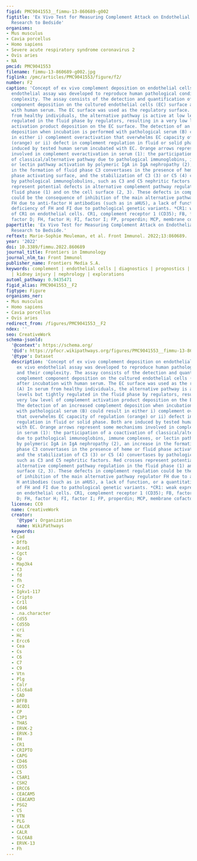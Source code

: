 ```yaml
---
figid: PMC9041553__fimmu-13-860689-g002
figtitle: 'Ex Vivo Test for Measuring Complement Attack on Endothelial Cells: From
  Research to Bedside'
organisms:
- Mus musculus
- Cavia porcellus
- Homo sapiens
- Severe acute respiratory syndrome coronavirus 2
- Ovis aries
- NA
pmcid: PMC9041553
filename: fimmu-13-860689-g002.jpg
figlink: /pmc/articles/PMC9041553/figure/f2/
number: F2
caption: 'Concept of ex vivo complement deposition on endothelial cells. An ex vivo
  endothelial assay was developed to reproduce human pathological conditions and their
  complexity. The assay consists of the detection and quantification of complement
  component deposition on the cultured endothelial cells (EC) surface after incubation
  with human serum. The EC surface was used as the regulatory surface. (A) In serum
  from healthy individuals, the alternative pathway is active at low levels but tightly
  regulated in the fluid phase by regulators, resulting in a very low level of complement
  activation product deposition on the EC surface. The detection of an increased complement
  deposition when incubation is performed with pathological serum (B) could result
  in either i) complement overactivation that overwhelms EC capacity of regulation
  (orange) or ii) defect in complement regulation in fluid or solid phase. Both are
  induced by tested human serum incubated with EC. Orange arrows represent some mechanisms
  involved in complement overactivation in serum (1): the participation of a coactivation
  of classical/alternative pathway due to pathological immunoglobins, immune complexes,
  or lectin pathway activation by polymeric IgA in IgA nephropathy (2), an increase
  in the formation of fluid phase C3 convertases in the presence of heme or fluid
  phase activating surface, and the stabilization of C3 (3) or C5 (4) convertases
  by pathological immunoglobulins, such as C3 and C5 nephritic factors. Red crosses
  represent potential defects in alternative complement pathway regulation in the
  fluid phase (1) and on the cell surface (2, 3). These defects in complement regulation
  could be the consequence of inhibition of the main alternative pathway regulator
  FH due to anti-factor H antibodies (such as in aHUS), a lack of function, or a quantitative
  deficiency of FH and FI due to pathological genetic variants. *CR1: weak expression
  of CR1 on endothelial cells. CR1, complement receptor 1 (CD35); FB, factor B; FD,
  factor D; FH, factor H; FI, factor I; FP, properdin; MCP, membrane cofactor protein.'
papertitle: 'Ex Vivo Test for Measuring Complement Attack on Endothelial Cells: From
  Research to Bedside.'
reftext: Marie-Sophie Meuleman, et al. Front Immunol. 2022;13:860689.
year: '2022'
doi: 10.3389/fimmu.2022.860689
journal_title: Frontiers in Immunology
journal_nlm_ta: Front Immunol
publisher_name: Frontiers Media S.A.
keywords: complement | endothelial cells | diagnostics | prognostics | therapeutics
  | kidney injury | nephrology | explorations
automl_pathway: 0.9435471
figid_alias: PMC9041553__F2
figtype: Figure
organisms_ner:
- Mus musculus
- Homo sapiens
- Cavia porcellus
- Ovis aries
redirect_from: /figures/PMC9041553__F2
ndex: ''
seo: CreativeWork
schema-jsonld:
  '@context': https://schema.org/
  '@id': https://pfocr.wikipathways.org/figures/PMC9041553__fimmu-13-860689-g002.html
  '@type': Dataset
  description: 'Concept of ex vivo complement deposition on endothelial cells. An
    ex vivo endothelial assay was developed to reproduce human pathological conditions
    and their complexity. The assay consists of the detection and quantification of
    complement component deposition on the cultured endothelial cells (EC) surface
    after incubation with human serum. The EC surface was used as the regulatory surface.
    (A) In serum from healthy individuals, the alternative pathway is active at low
    levels but tightly regulated in the fluid phase by regulators, resulting in a
    very low level of complement activation product deposition on the EC surface.
    The detection of an increased complement deposition when incubation is performed
    with pathological serum (B) could result in either i) complement overactivation
    that overwhelms EC capacity of regulation (orange) or ii) defect in complement
    regulation in fluid or solid phase. Both are induced by tested human serum incubated
    with EC. Orange arrows represent some mechanisms involved in complement overactivation
    in serum (1): the participation of a coactivation of classical/alternative pathway
    due to pathological immunoglobins, immune complexes, or lectin pathway activation
    by polymeric IgA in IgA nephropathy (2), an increase in the formation of fluid
    phase C3 convertases in the presence of heme or fluid phase activating surface,
    and the stabilization of C3 (3) or C5 (4) convertases by pathological immunoglobulins,
    such as C3 and C5 nephritic factors. Red crosses represent potential defects in
    alternative complement pathway regulation in the fluid phase (1) and on the cell
    surface (2, 3). These defects in complement regulation could be the consequence
    of inhibition of the main alternative pathway regulator FH due to anti-factor
    H antibodies (such as in aHUS), a lack of function, or a quantitative deficiency
    of FH and FI due to pathological genetic variants. *CR1: weak expression of CR1
    on endothelial cells. CR1, complement receptor 1 (CD35); FB, factor B; FD, factor
    D; FH, factor H; FI, factor I; FP, properdin; MCP, membrane cofactor protein.'
  license: CC0
  name: CreativeWork
  creator:
    '@type': Organization
    name: WikiPathways
  keywords:
  - Cad
  - Dffb
  - Acod1
  - Cgct
  - Cp
  - Map3k4
  - C3
  - fd
  - fh
  - Cr2
  - Igkv1-117
  - Cripto
  - Cr1l
  - Cd46
  - .na.character
  - Cd55
  - Cd55b
  - cri
  - Hc
  - Ercc6
  - Cea
  - Cs
  - C6
  - C7
  - C9
  - Vtn
  - Plg
  - Calr
  - Slc6a8
  - CAD
  - DFFB
  - ACOD1
  - CP
  - C3P1
  - THAS
  - ERVK-2
  - ERVK-3
  - FH
  - CR1
  - CRIPTO
  - CAPG
  - CD46
  - CD55
  - C5
  - C5AR1
  - CSH2
  - ERCC6
  - CEACAM5
  - CEACAM3
  - PSG2
  - CS
  - VTN
  - PLG
  - CALCR
  - CALR
  - SLC6A8
  - ERVK-13
  - Fh
---
```


